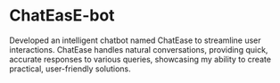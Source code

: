 # ChatEasE-bot
Developed an intelligent chatbot named ChatEase to streamline user interactions. ChatEase handles natural conversations, providing quick, accurate responses to various queries, showcasing my ability to create practical, user-friendly solutions.
